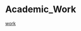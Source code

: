# Academic_Work
[work](https://docs.google.com/viewer?url=${https://github.com/Bhanux18/Academic_Work/blob/main/credit%20card.pdf})
